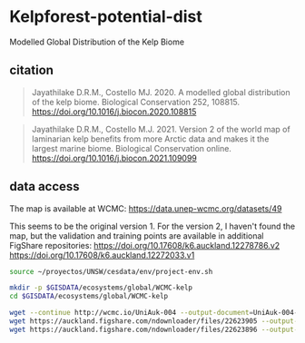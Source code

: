# Kelpforest-potential-dist
Modelled Global Distribution of the Kelp Biome

## citation

> Jayathilake D.R.M., Costello MJ. 2020. A modelled global distribution of the kelp biome. Biological Conservation 252, 108815. https://doi.org/10.1016/j.biocon.2020.108815

> Jayathilake D.R.M., Costello M.J. 2021. Version 2 of the world map of laminarian kelp benefits from more Arctic data and makes it the largest marine biome. Biological Conservation online. https://doi.org/10.1016/j.biocon.2021.109099


## data access

The map is available at WCMC: https://data.unep-wcmc.org/datasets/49

This seems to be the original version 1. For the version 2, I haven't found the map, but the validation and training points are available in additional FigShare repositories:
https://doi.org/10.17608/k6.auckland.12278786.v2
https://doi.org/10.17608/k6.auckland.12272033.v1


```sh
source ~/proyectos/UNSW/cesdata/env/project-env.sh

mkdir -p $GISDATA/ecosystems/global/WCMC-kelp
cd $GISDATA/ecosystems/global/WCMC-kelp

wget --continue http://wcmc.io/UniAuk-004 --output-document=UniAuk-004-ModelledDistributionKelpBiome.zip
wget https://auckland.figshare.com/ndownloader/files/22623905 --output-document=validation-data.csv
wget https://auckland.figshare.com/ndownloader/files/22623896 --output-document=training-data.csv

```
